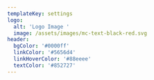 ```yaml
---
templateKey: settings
logo:
  alt: 'Logo Image '
  image: /assets/images/mc-text-black-red.svg
header:
  bgColor: '#0000ff'
  linkColor: '#5656d4'
  linkHoverColor: '#88eeee'
  textColor: '#852727'
---
```


